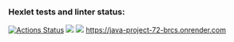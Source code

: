 ### Hexlet tests and linter status:
[![Actions Status](https://github.com/MenzurenkoKirill/java-project-72/actions/workflows/hexlet-check.yml/badge.svg)](https://github.com/MenzurenkoKirill/java-project-72/actions)
<a href="https://codeclimate.com/github/MenzurenkoKirill/java-project-72/maintainability"><img src="https://api.codeclimate.com/v1/badges/929d7d43946a861826b5/maintainability" /></a>
<a href="https://codeclimate.com/github/MenzurenkoKirill/java-project-72/test_coverage"><img src="https://api.codeclimate.com/v1/badges/929d7d43946a861826b5/test_coverage" /></a>
https://java-project-72-brcs.onrender.com
